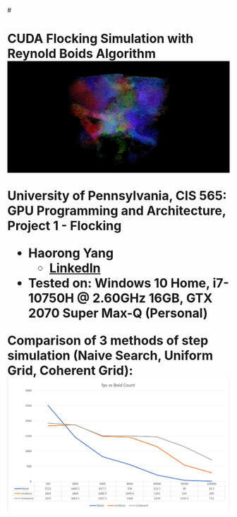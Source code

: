 #<h1> CUDA Flocking Simulation with Reynold Boids Algorithm
![top](images/top_image.png)

**University of Pennsylvania, CIS 565: GPU Programming and Architecture,
Project 1 - Flocking**

* Haorong Yang
  * [LinkedIn](https://www.linkedin.com/in/haorong-henry-yang/)
* Tested on: Windows 10 Home, i7-10750H @ 2.60GHz 16GB, GTX 2070 Super Max-Q (Personal)


Comparison of 3 methods of step simulation (Naive Search, Uniform Grid, Coherent Grid):
![chart1](images/fpsGraph8.PNG)

